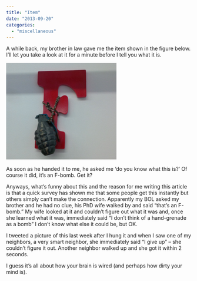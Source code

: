 ```yaml
---
title: "Item"
date: "2013-09-20"
categories: 
  - "miscellaneous"
---
```


A while back, my brother in law gave me the item shown in the figure below. I’ll let you take a look at it for a minute before I tell you what it is.

[![](images/f-bomb-300x262.png)](http://www.thewargos.com/wp-content/uploads/2013/09/f-bomb.png)

As soon as he handed it to me, he asked me ‘do you know what this is?’ Of course it did, it’s an F-bomb. Get it?

Anyways, what’s funny about this and the reason for me writing this article is that a quick survey has shown me that some people get this instantly but others simply can’t make the connection. Apparently my BOL asked my brother and he had no clue, his PhD wife walked by and said “that’s an F-bomb.” My wife looked at it and couldn’t figure out what it was and, once she learned what it was, immediately said “I don’t think of a hand-grenade as a bomb” I don’t know what else it could be, but OK.

I tweeted a picture of this last week after I hung it and when I saw one of my neighbors, a very smart neighbor, she immediately said “I give up” – she couldn’t figure it out. Another neighbor walked up and she got it within 2 seconds.

I guess it’s all about how your brain is wired (and perhaps how dirty your mind is).
